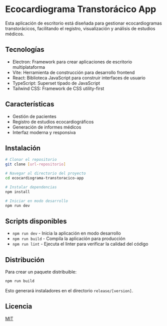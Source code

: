 # Ecocardiograma Transtorácico App

Esta aplicación de escritorio está diseñada para gestionar ecocardiogramas transtorácicos, facilitando el registro, visualización y análisis de estudios médicos.

## Tecnologías

- Electron: Framework para crear aplicaciones de escritorio multiplataforma
- Vite: Herramienta de construcción para desarrollo frontend
- React: Biblioteca JavaScript para construir interfaces de usuario
- TypeScript: Superset tipado de JavaScript
- Tailwind CSS: Framework de CSS utility-first

## Características

- Gestión de pacientes
- Registro de estudios ecocardiográficos
- Generación de informes médicos
- Interfaz moderna y responsiva

## Instalación

```bash
# Clonar el repositorio
git clone [url-repositorio]

# Navegar al directorio del proyecto
cd ecocardiograma-transtoracico-app

# Instalar dependencias
npm install

# Iniciar en modo desarrollo
npm run dev
```

## Scripts disponibles

- `npm run dev` - Inicia la aplicación en modo desarrollo
- `npm run build` - Compila la aplicación para producción
- `npm run lint` - Ejecuta el linter para verificar la calidad del código

## Distribución

Para crear un paquete distribuible:

```bash
npm run build
```

Esto generará instaladores en el directorio `release/[version]`.

## Licencia

[MIT](LICENSE)
